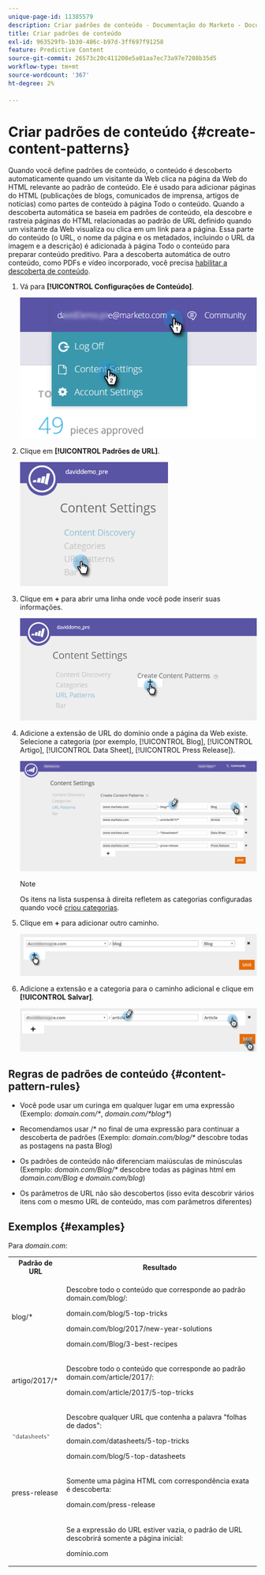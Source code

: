 ```yaml
---
unique-page-id: 11385579
description: Criar padrões de conteúdo - Documentação do Marketo - Documentação do produto
title: Criar padrões de conteúdo
exl-id: 963529fb-1b30-486c-b97d-3ff697f91258
feature: Predictive Content
source-git-commit: 26573c20c411208e5a01aa7ec73a97e7208b35d5
workflow-type: tm+mt
source-wordcount: '367'
ht-degree: 2%

---
```


# Criar padrões de conteúdo {#create-content-patterns}

Quando você define padrões de conteúdo, o conteúdo é descoberto automaticamente quando um visitante da Web clica na página da Web do HTML relevante ao padrão de conteúdo. Ele é usado para adicionar páginas do HTML (publicações de blogs, comunicados de imprensa, artigos de notícias) como partes de conteúdo à página Todo o conteúdo. Quando a descoberta automática se baseia em padrões de conteúdo, ela descobre e rastreia páginas do HTML relacionadas ao padrão de URL definido quando um visitante da Web visualiza ou clica em um link para a página. Essa parte do conteúdo (o URL, o nome da página e os metadados, incluindo o URL da imagem e a descrição) é adicionada à página Todo o conteúdo para preparar conteúdo preditivo. Para a descoberta automática de outro conteúdo, como PDFs e vídeo incorporado, você precisa [habilitar a descoberta de conteúdo](/help/marketo/product-docs/predictive-content/getting-started/enable-content-discovery.md).

1. Vá para **[!UICONTROL Configurações de Conteúdo]**.

   ![](assets/settings-dropdown-hand-2.png)

1. Clique em **[!UICONTROL Padrões de URL]**.

   ![](assets/click-url-patterns-hand.png)

1. Clique em **+** para abrir uma linha onde você pode inserir suas informações.

   ![](assets/content-settings-create-patterns-hand.png)

1. Adicione a extensão de URL do domínio onde a página da Web existe. Selecione a categoria (por exemplo, [!UICONTROL Blog], [!UICONTROL Artigo], [!UICONTROL Data Sheet], [!UICONTROL Press Release]).

   ![](assets/content-settings-create-content-patterns-dm-hands.png)

   >[!NOTE]
   >
   >Os itens na lista suspensa à direita refletem as categorias configuradas quando você [criou categorias](/help/marketo/product-docs/predictive-content/getting-started/set-up-categories.md).

1. Clique em **+** para adicionar outro caminho.

   ![](assets/url-patterns-add2.png)

1. Adicione a extensão e a categoria para o caminho adicional e clique em **[!UICONTROL Salvar]**.

   ![](assets/url-patterns-save.png)

## Regras de padrões de conteúdo {#content-pattern-rules}

* Você pode usar um curinga em qualquer lugar em uma expressão (Exemplo: _domain.com/&#42;_, _domain.com/&#42;blog&#42;_)

* Recomendamos usar /&#42; no final de uma expressão para continuar a descoberta de padrões (Exemplo: _domain.com/blog/&#42;_ descobre todas as postagens na pasta Blog)
* Os padrões de conteúdo não diferenciam maiúsculas de minúsculas (Exemplo: _domain.com/Blog/&#42;_ descobre todas as páginas html em _domain.com/Blog_ e _domain.com/blog_)

* Os parâmetros de URL não são descobertos (isso evita descobrir vários itens com o mesmo URL de conteúdo, mas com parâmetros diferentes)

## Exemplos {#examples}

Para _domain.com_:

<table>
 <tbody>
  <tr>
   <th>Padrão de URL</th>
   <th>Resultado</th>
  </tr>
  <tr>
   <td>blog/*</td>
   <td><p>Descobre todo o conteúdo que corresponde ao padrão domain.com/blog/:</p><p>domain.com/blog/5-top-tricks</p><p>domain.com/blog/2017/new-year-solutions</p><p>domain.com/Blog/3-best-recipes</p></td>
  </tr>
  <tr>
   <td>artigo/2017/*</td>
   <td><p>Descobre todo o conteúdo que corresponde ao padrão domain.com/article/2017/:</p><p>domain.com/article/2017/5-top-tricks</p></td>
  </tr>
  <tr>
   <td><img alt="—" width="80" src="assets/image2017-3-24-10-3a38-3a46.png" data-linked-resource-id="12976559" data-linked-resource-type="attachment" data-base-url="https://docs.marketo.com" data-linked-resource-container-id="11385579" title="--"></td>
   <td><p>Descobre qualquer URL que contenha a palavra "folhas de dados":</p><p>domain.com/datasheets/5-top-tricks</p><p>domain.com/blog/5-top-datasheets</p></td>
  </tr>
  <tr>
   <td>press-release</td>
   <td><p>Somente uma página HTML com correspondência exata é descoberta:</p><p>domain.com/press-release</p></td>
  </tr>
  <tr>
   <td colspan="1"> </td>
   <td colspan="1"><p>Se a expressão do URL estiver vazia, o padrão de URL descobrirá somente a página inicial:</p><p>domínio.com</p></td>
  </tr>
 </tbody>
</table>
